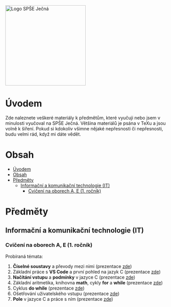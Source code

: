 <img src="https://www.spsejecna.cz/ci/SPSE-Jecna_Logo.svg" alt="Logo SPŠE Ječná" width="250">

# Úvodem

Zde naleznete veškeré materiály k předmětům, které vyučuji nebo jsem v minulosti vyučoval na SPŠE Ječná. Většina materiálů je psána v TeXu a jsou volně k šíření. Pokud si kdokoliv všimne nějaké nepřesnosti či nepřesnosti, budu velmi rád, když mi dáte vědět.

# Obsah
- [Úvodem](#úvodem)
- [Obsah](#obsah)
- [Předměty](#předměty)
  - [Informační a komunikační technologie (IT)](#informační-a-komunikační-technologie-it)
    - [Cvičení na oborech A, E (1. ročník)](#cvičení-na-oborech-a-e-1-ročník)

# Předměty

## Informační a komunikační technologie (IT)

### Cvičení na oborech A, E (1. ročník)

Probíraná témata:
1. **Číselné soustavy** a převody mezi nimi (prezentace [zde](IT/00-CiselneSoustavy/00_prevody_mezi_soustavami.pdf))
2. Základní práce s **VS Code** a první pohled na jazyk C (prezentace [zde](IT/01-PraceSVSCode/01_prvni_pohled_na_jazyk_c.pdf))
3. **Načítání vstupu** a **podmínky** v jazyce C (prezentace [zde](IT/02-CteniVstupuAPodminky/02_cteni_vstupu_a_podminky.pdf))
4. Základní aritmetika, knihovna **math**, cykly **for** a **while** (prezentace [zde](IT/03-AritmetikaACykly/03_aritmetika_a_cykly.pdf))
5. Cyklus **do while** (prezentace [zde](IT/04-DodatekDoWhileCyklus/04_dodatek_k_cyklu_do_while.pdf))
6. Ošetřování uživatelského vstupu (prezentace [zde](IT/05-OsetrovaniVstupu/05_osetrovani_vstupu.pdf))
7. **Pole** v jazyce C a práce s ním (prezentace [zde](IT/06-PraceSPolem/06_prace_s_polem.pdf))
